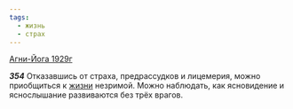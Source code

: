 ```yaml
---
tags:
  - жизнь
  - страх
---
```


[Агни-Йога 1929г](/agni/1929)

___354___
Отказавшись от страха, предрассудков и лицемерия, можно приобщиться к [жизни](/tag/#жизнь) незримой. Можно наблюдать, как ясновидение и яснослышание развиваются без трёх врагов.